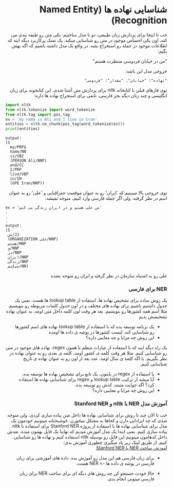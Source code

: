 <div dir="rtl" align='right'>

# شناسایی نهاده ها (Named Entity Recognition)

خب تا اینجا برای پردازش زبان طبیعی، دو تا مدل ساختیم: یکی متن رو طبقه بندی می کنه، اون یکی احساس موجود در متن رو شناسایی میکنه.
یک تسک پرکاربرد دیگه اینه که اطلاعات موجود در جمله رو استخراج بشه. در واقع یک مدل داشته باشیم که اگه بهش بگیم:

"من در خیابان فردوسی منتظرت هستم"

خروجی مدل این باشه:
  
`"نهاده": "خیابان", "مقدار": "فردوسی"`
  
توی فازهای قبلی با کتابخانه nltk برای پردازش متن آشنا شدی. این کتابخونه برای زبان انگلیسی و چند زبان دیگه بجز فارسی، تابعی برای استخراج نهاده ها داره:

<div dir="ltr" align='left'>

``` python
import nltk
from nltk.tokenize import word_tokenize
from nltk.tag import pos_tag
ex = 'my name is Ali and I live in Iran'
entities = nltk.ne_chunk(pos_tag(word_tokenize(ex)))
print(entities)
```
```
output:
(S
  my/PRP$
  name/NN
  is/VBZ
  (PERSON Ali/NNP)
  and/CC
  I/PRP
  live/VBP
  in/IN
  (GPE Iran/NNP))
```

<div dir="rtl" align='right'>

 توی خروجی بالا میبینیم که 'ایران' رو به عنوان موقعیت جغرافیایی و  'علی' رو به عنوان اسم در نظر گرفته. ولی اگر جمله فارسی وارد کنیم، متوجه نمیشه:

<div dir="ltr" align='left'>

 ```
 ex = 'من علی هستم و در ایران زندگی می کنم'
 .
 .
 .
 output:
 (S
  من/JJ
  (ORGANIZATION علی/NNP)
  هستم/NNP
  و/NNP
  در/NNP
  ایران/NNP
  زندگی/NNP
  میکنم/NN)
 ```

 <div dir="rtl" align='right'>

علی رو به اشتباه سازمان در نظر گرفته و ایران رو متوجه نشده

### NER برای فارسی
یک روش ساده برای تشخیص نهاده ها، استفاده از lookup table ها هست. 
یعنی یک جدول داشتیم باشیم برای نهاده های مختلف و در اون جدول کلمات مربوطه رو بنویسیم. مثلا اسم همه کشورها رو بنویسیم. بعد هر وقت اون کلمه داخل متن اومد، به عنوان نهاده تشخیصش بدیم
* یک برنامه توسعه بده که با استفاده از lookup table نهاده های اسم کشورها رو شناسایی کنه. لیست کشورها در پوشه ی داده ها اومده
* این روش چه مزایا و چه معایبی داره؟

یک راه دیگه اینه که با استفاده از عبارات منظم یا همون regex، نهاده های موجود در متن رو شناسایی کنیم. مثلا هر وقت کلمه ی کشور اومد، کلمه ی بعدی رو به عنوان نهاده در نظر بگیریم. یا اگه کلمه ی سال اومد، عدد بعد از اون رو به عنوان نهاده ی تاریخ شناسایی کنیم.

* با استفاده از regex در پایتون، یک تابع برای تشخیص نهاده ها توسعه بده.
* آیا میشه از ترکیب lookup table و regex برای شناسایی نهاده ها استفاده کرد؟ اگه جوابت مثبته، کدش رو توسعه بده.
* این روش چه مزایا و معایبی داره؟

### آموزش مدل NER با nltk و Stanford NER
خب تا الان چند تا روش برای شناسایی نهاده ها داخل متن پیاده سازی کردی. ولی متوجه شدی که چه ایرادایی دارن و کجاها به مشکل میخورن. خوشبختانه میتونیم خودمون یک مدل برای شناسایی نهاده ها با استفاده از پروژه Stanford NER  برای استفاده 
   با nltk پیاده سازی کنیم. یعنی ابتدا یک مدل آموزش میدیم که نهایتا یک فایل بهمون میده، بعدش داخل کدهامون میتونیم این فایل رو بوسیله nltk استفاده کنیم و نهاده ها رو شناسایی کنیم. از طریق لینک زیر یاد میگیری چطوری آموزش بدی:  
[آموزش ساخت NER با Stanford NER](https://medium.com/sicara/train-ner-model-with-nltk-stanford-tagger-english-french-german-6d90573a9486)

* برای زبان فارسی هم این مدل رو آموزش بده. داده های آموزشی برای زبان فارسی در پوشه ی داده ها -> NER هست.


* حالا خودت جستجو کن چه روش های دیگه ای برای ساخت NER برای زبان فارسی میتونی انجام بدی.
